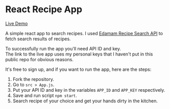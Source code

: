 # React Recipe App

<a href="https://pvt-react-recipe-app.vercel.app/" target="_blank" rel="noopener noreferrer">Live Demo</a>

A simple react app to search recipes.
I used <a href="https://developer.edamam.com/edamam-recipe-api" target="_blank" rel="noopener noreferrer">Edamam Recipe Search API</a> to fetch search results of recipes.

To successfully run the app you'll need API ID and key.<br>
The link to the live app uses my personal keys that I haven't put in this public repo for obvious reasons.

It's free to sign up, and if you want to run the app, here are the steps:

1. Fork the repository.
2. Go to `src > App.js`.
3. Put your API ID and key in the variables `APP_ID` and `APP_KEY` respectively.
4. Save and run script `npm start`.
5. Search recipe of your choice and get your hands dirty in the kitchen.
